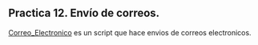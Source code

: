 ## Practica 12. Envío de correos.

[Correo_Electronico](./Correo_Electronico.py) es un script que hace envios de correos electronicos. 